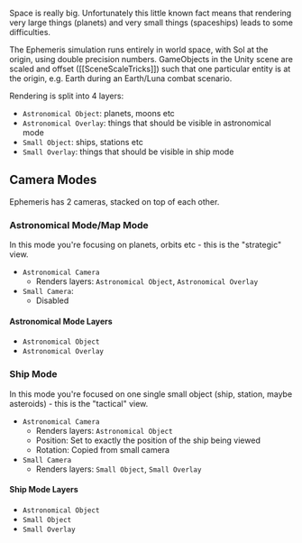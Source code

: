 Space is really big. Unfortunately this little known fact means that rendering very large things (planets) and very small things (spaceships) leads to some difficulties.

The Ephemeris simulation runs entirely in world space, with Sol at the origin, using double precision numbers. GameObjects in the Unity scene are scaled and offset ([[SceneScaleTricks]]) such that one particular entity is at the origin, e.g. Earth during an Earth/Luna combat scenario.

Rendering is split into 4 layers:
- `Astronomical Object`: planets, moons etc
- `Astronomical Overlay`: things that should be visible in astronomical mode
- `Small Object`: ships, stations etc
- `Small Overlay`: things that should be visible in ship mode
## Camera Modes
Ephemeris has 2 cameras, stacked on top of each other.
### Astronomical Mode/Map Mode
In this mode you're focusing on planets, orbits etc - this is the "strategic" view.
 - `Astronomical Camera`
	 - Renders layers: `Astronomical Object`, `Astronomical Overlay`
 - `Small Camera`:
	 - Disabled
#### Astronomical Mode Layers
- `Astronomical Object`
- `Astronomical Overlay`
### Ship Mode
In this mode you're focused on one single small object (ship, station, maybe asteroids) - this is the "tactical" view.
- `Astronomical Camera`
	- Renders layers: `Astronomical Object`
	- Position: Set to exactly the position of the ship being viewed
	- Rotation: Copied from small camera
- `Small Camera`
	- Renders layers: `Small Object`, `Small Overlay`

#### Ship Mode Layers
- `Astronomical Object`
- `Small Object`
- `Small Overlay`